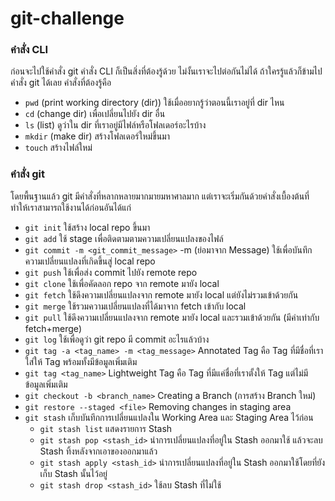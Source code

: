 # git-challenge

### คำสั่ง CLI

ก่อนจะไปใช้คำสั่ง git คำสั่ง CLI ก็เป็นสิ่งที่ต้องรู้ด้วย ไม่งั้นเราจะไปต่อกันไม่ได้ ถ้าใครรู้แล้วก็ข้ามไปคำสั่ง git ได้เลย คำสั่งที่ต้องรู้คือ

  - `pwd` (print working directory (dir)) ใช้เมื่ออยากรู้ว่าตอนนี้เราอยู่ที่ dir ไหน
  - `cd` (change dir) เพื่อเปลี่ยนไปยัง dir อื่น
  - `ls` (list) ดูว่าใน dir ที่เราอยู่มีไฟล์หรือโฟลเดอร์อะไรบ้าง
  - `mkdir` (make dir) สร้างโฟลเดอร์ใหม่ขึ้นมา
  - `touch` สร้างไฟล์ใหม่

### คำสั่ง git

โดยพื้นฐานแล้ว git มีคำสั่งที่หลากหลายมากมายมหาศาลมาก แต่เราจะเริ่มกันด้วยคำสั่งเบื้องต้นที่ทำให้เราสามารถใช้งานได้ก่อนอันได้แก่

  - `git init` ใช้สร้าง local repo ขึ้นมา
  - `git add` ใช้ stage เพื่อติดตามตามความเปลี่ยนแปลงของไฟล์
  - `git commit -m <git_commit_message>` -m (ย่อมาจาก Message) ใช้เพื่อบันทึกความเปลี่ยนแปลงที่เกิดขึ้นสู่ local repo
  - `git push` ใช้เพื่อส่ง commit ไปยัง remote repo
  - `git clone` ใช้เพื่อคัดลอก repo จาก remote มายัง local
  - `git fetch` ใช้ดึงความเปลี่ยนแปลงจาก remote มายัง local แต่ยังไม่รวมเข้าด้วยกัน
  - `git merge` ใช้รวมความเปลี่ยนแปลงที่ได้มาจาก fetch เข้ากับ local
  - `git pull` ใช้ดึงความเปลี่ยนแปลงจาก remote มายัง local และรวมเข้าด้วยกัน (มีค่าเท่ากับ fetch+merge)
  - `git log` ใช้เพื่อดูว่า git repo มี commit อะไรแล้วบ้าง
  - `git tag -a <tag_name> -m <tag_message>` Annotated Tag คือ Tag ที่มีชื่อที่เราใส่ให้ Tag พร้อมทั้งมีข้อมูลเพิ่มเติม
  - `git tag <tag_name>` Lightweight Tag คือ Tag ที่มีแค่ชื่อที่เราตั้งให้ Tag แต่ไม่มีข้อมูลเพิ่มเติม
  - `git checkout -b <branch_name>` Creating a Branch (การสร้าง Branch ใหม่)
  - `git restore --staged <file>` Removing changes in staging area
  - `git stash` เก็บบันทึกการเปลี่ยนแปลงใน Working Area และ Staging Area ไว้ก่อน
    -  `git stash list` แสดงรายการ Stash
    -  `git stash pop <stash_id>` นำการเปลี่ยนแปลงที่อยู่ใน Stash ออกมาใช้ แล้วจะลบ Stash ทิ้งหลังจากเอาของออกมาแล้ว
    -  `git stash apply <stash_id>` นำการเปลี่ยนแปลงที่อยู่ใน Stash ออกมาใช้โดยที่ยังเก็บ Stash นั้นไว้อยู่
    -  `git stash drop <stash_id>` ใช้ลบ Stash ที่ไม่ใช้
